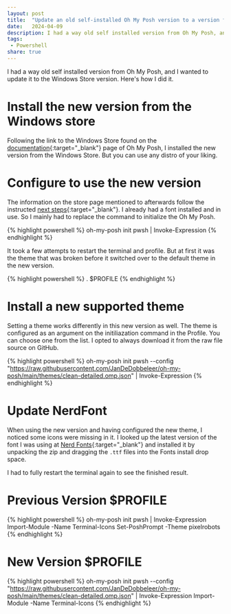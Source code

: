 ```yaml
---
layout: post
title:  "Update an old self-installed Oh My Posh version to a version from the Windows store and get it working"
date:   2024-04-09
description: I had a way old self installed version from Oh My Posh, and I wanted to update it to the Windows Store version. Here's how I did it.
tags:
 - Powershell
share: true
---
```


I had a way old self installed version from Oh My Posh, and I wanted to update it to the Windows Store version. Here's how I did it.

# Install the new version from the Windows store
Following the link to the Windows Store found on the [documentation](https://ohmyposh.dev/docs/installation/windows){:target="_blank"} page of Oh My Posh, I installed the new version from the Windows Store. But you can use any distro of your liking.

# Configure to use the new version
The information on the store page mentioned to afterwards follow the instructed [next steps](https://ohmyposh.dev/docs/installation/windows#next){:target="_blank"}. I already had a font installed and in use. So I mainly had to replace the command to initialize the Oh My Posh.

{% highlight powershell %}
oh-my-posh init pwsh | Invoke-Expression
{% endhighlight %}

It took a few attempts to restart the terminal and profile. But at first it was the theme that was broken before it switched over to the default theme in the new version.

{% highlight powershell %}
. $PROFILE
{% endhighlight %}

# Install a new supported theme
Setting a theme works differently in this new version as well. The theme is configured as an argument on the initiliazation command in the Profile. You can choose one from the list. I opted to always download it from the raw file source on GitHub.

{% highlight powershell %}
oh-my-posh init pwsh --config "https://raw.githubusercontent.com/JanDeDobbeleer/oh-my-posh/main/themes/clean-detailed.omp.json" | Invoke-Expression
{% endhighlight %}

# Update NerdFont
When using the new version and having configured the new theme, I noticed some icons were missing in it. I looked up the latest version of the font I was using at [Nerd Fonts](https://www.nerdfonts.com/font-downloads){:target="_blank"} and installed it by unpacking the zip and dragging the `.ttf` files into the Fonts install drop space.

I had to fully restart the terminal again to see the finished result.

# Previous Version $PROFILE
{% highlight powershell %}
oh-my-posh init pwsh | Invoke-Expression
Import-Module -Name Terminal-Icons
Set-PoshPrompt -Theme pixelrobots
{% endhighlight %}

# New Version $PROFILE
{% highlight powershell %}
oh-my-posh init pwsh --config "https://raw.githubusercontent.com/JanDeDobbeleer/oh-my-posh/main/themes/clean-detailed.omp.json" | Invoke-Expression
Import-Module -Name Terminal-Icons
{% endhighlight %}